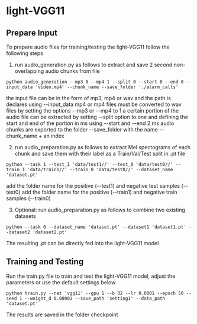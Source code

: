 # light-VGG11


## Prepare Input

To prepare audio files for training/testing the light-VGG11 follow the following steps

1. run audio_generation.py as follows to extract and save 2 second non-overlapping audio chunks from file

``` shell
python audio_generation --mp3 0 --mp4 1 --split 0 --start 0 --end 0 --input_data 'video.mp4' --chunk_name --save_folder './alarm_calls'
```
the input file can be in the form of mp3, mp4 or wav and the path is declares using --input_data
mp4 or mp4 files must be converted to wav files by setting the options --mp3 or --mp4 to 1
a certain portion of the audio file can be extracted by setting --split option to one and defining the start and end of the portion in ms using --start and --end
2 ms audio chunks are exported to the folder --save_folder with the name --chunk_name + an index

2. run audio_preparation.py as follows to extract Mel spectograms of each chunk and save them with their label as a Train/Val/Test split in .pt file
``` shell
python --task 1 --test_1 'data/test1//' --test_0 'data/test0//' --train_1 'data/train1//' --train_0 'data/test0//' --dataset_name 'dataset.pt'

```
add the folder name for the positive (--test1) and negative test samples (--test0)
add the folder name for the positive (--train1) and negative train samples (--train0)

3. Optional: run audio_preparation.py as follows to combine two existing datasets

``` shell
python --task 0 --dataset_name 'dataset.pt' --dataset1 'dataset1.pt' --dataset2 'dataset2.pt'
```

The resulting .pt can be directly fed into the light-VGG11 model

## Training and Testing

Run the train.py file to train and test the light-VGG11 model, adjust the parameters or use the default settings below

``` shell
python train.py --net 'vgg11' --gpu 1 --b 32 --lr 0.0001 --epoch 50 --seed 1 --weight_d 0.00001 --save_path 'setting1' --data_path 'dataset.pt'

```
The results are saved in the folder checkpoint

